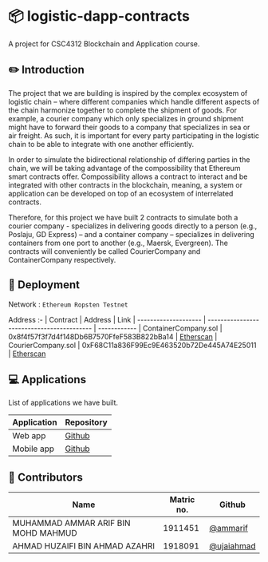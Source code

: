 # 📦 logistic-dapp-contracts

A project for CSC4312 Blockchain and Application course.

## ✏️ Introduction

The project that we are building is inspired by the complex ecosystem of logistic chain – where different companies which handle different aspects of the chain harmonize together to complete the shipment of goods. For example, a courier company which only specializes in ground shipment might have to forward their goods to a company that specializes in sea or air freight. As such, it is important for every party participating in the logistic chain to be able to integrate with one another efficiently.

In order to simulate the bidirectional relationship of differing parties in the chain, we will be taking advantage of the compossibility that Ethereum smart contracts offer. Compossibility allows a contract to interact and be integrated with other contracts in the blockchain, meaning, a system or application can be developed on top of an ecosystem of interrelated contracts.

Therefore, for this project we have built 2 contracts to simulate both a courier company - specializes in delivering goods directly to a person (e.g., Poslaju, GD Express) – and a container company – specializes in delivering containers from one port to another (e.g., Maersk, Evergreen). The contracts will conveniently be called CourierCompany and ContainerCompany respectively.


## 📃 Deployment

Network : 
`Ethereum Ropsten Testnet`

Address :-
| Contract             | Address                                    | Link
| -------------------- | ------------------------------------------ | ------------
| ContainerCompany.sol | 0x8f4f57f3f7d4f148Db6B7570FfeF583B822bBa14 | [Etherscan](https://ropsten.etherscan.io/address/0x8f4f57f3f7d4f148db6b7570ffef583b822bba14)
| CourierCompany.sol  | 0xF68C11a836F99Ec9E463520b72De445A74E25011 | [Etherscan](https://ropsten.etherscan.io/address/0xf68c11a836f99ec9e463520b72de445a74e25011) 

## 💻 Applications

List of applications we have built.

| Application  | Repository
| ------------ | ------
| Web app      | [Github](https://github.com/ammarif/logistic-dapp-frontend)
| Mobile app   | [Github](https://github.com/ujaiahmad/Logistic-Chain-System-BlockChain)

## 👥 Contributors

| Name                                | Matric no. | Github 
| ----------------------------------- | ---------- | --------
| MUHAMMAD AMMAR ARIF BIN MOHD MAHMUD | 1911451    | [@ammarif](https://github.com/ammarif)
| AHMAD HUZAIFI BIN AHMAD AZAHRI      | 1918091    | [@ujaiahmad](https://github.com/ujaiahmad)
